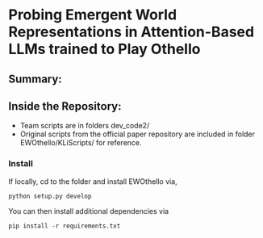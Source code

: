 # Probing Emergent World Representations in Attention-Based LLMs trained to Play Othello

## Summary:

## Inside the Repository:
- Team scripts are in folders dev_code2/ 
- Original scripts from the official paper repository are included in folder EWOthello/KLiScripts/ for reference. 

### Install

If locally, cd to the folder and install EWOthello via,
```
python setup.py develop
```

You can then install additional dependencies via
```
pip install -r requirements.txt
```
